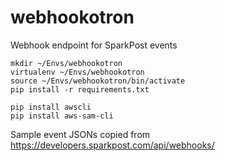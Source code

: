 # webhookotron
Webhook endpoint for SparkPost events

    mkdir ~/Envs/webhookotron
    virtualenv ~/Envs/webhookotron
    source ~/Envs/webhookotron/bin/activate
    pip install -r requirements.txt

    pip install awscli
    pip install aws-sam-cli

Sample event JSONs copied from https://developers.sparkpost.com/api/webhooks/
